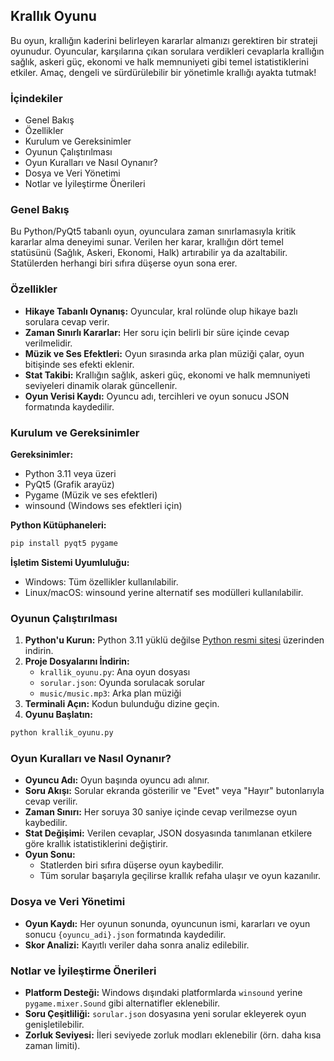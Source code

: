 ## Krallık Oyunu

Bu oyun, krallığın kaderini belirleyen kararlar almanızı gerektiren bir strateji oyunudur. Oyuncular, karşılarına çıkan sorulara verdikleri cevaplarla krallığın sağlık, askeri güç, ekonomi ve halk memnuniyeti gibi temel istatistiklerini etkiler. Amaç, dengeli ve sürdürülebilir bir yönetimle krallığı ayakta tutmak!

### İçindekiler
- Genel Bakış
- Özellikler
- Kurulum ve Gereksinimler
- Oyunun Çalıştırılması
- Oyun Kuralları ve Nasıl Oynanır?
- Dosya ve Veri Yönetimi
- Notlar ve İyileştirme Önerileri

### Genel Bakış
Bu Python/PyQt5 tabanlı oyun, oyunculara zaman sınırlamasıyla kritik kararlar alma deneyimi sunar. Verilen her karar, krallığın dört temel statüsünü (Sağlık, Askeri, Ekonomi, Halk) artırabilir ya da azaltabilir. Statülerden herhangi biri sıfıra düşerse oyun sona erer. 

### Özellikler
- **Hikaye Tabanlı Oynanış:** Oyuncular, kral rolünde olup hikaye bazlı sorulara cevap verir.
- **Zaman Sınırlı Kararlar:** Her soru için belirli bir süre içinde cevap verilmelidir.
- **Müzik ve Ses Efektleri:** Oyun sırasında arka plan müziği çalar, oyun bitişinde ses efekti eklenir.
- **Stat Takibi:** Krallığın sağlık, askeri güç, ekonomi ve halk memnuniyeti seviyeleri dinamik olarak güncellenir.
- **Oyun Verisi Kaydı:** Oyuncu adı, tercihleri ve oyun sonucu JSON formatında kaydedilir.

### Kurulum ve Gereksinimler
**Gereksinimler:**
- Python 3.11 veya üzeri
- PyQt5 (Grafik arayüz)
- Pygame (Müzik ve ses efektleri)
- winsound (Windows ses efektleri için)

**Python Kütüphaneleri:**
```bash
pip install pyqt5 pygame
```

**İşletim Sistemi Uyumluluğu:**
- Windows: Tüm özellikler kullanılabilir.
- Linux/macOS: winsound yerine alternatif ses modülleri kullanılabilir.

### Oyunun Çalıştırılması
1. **Python'u Kurun:** Python 3.11 yüklü değilse [Python resmi sitesi](https://www.python.org) üzerinden indirin.
2. **Proje Dosyalarını İndirin:**
   - `krallik_oyunu.py`: Ana oyun dosyası
   - `sorular.json`: Oyunda sorulacak sorular
   - `music/music.mp3`: Arka plan müziği
3. **Terminali Açın:** Kodun bulunduğu dizine geçin.
4. **Oyunu Başlatın:**
```bash
python krallik_oyunu.py
```

### Oyun Kuralları ve Nasıl Oynanır?
- **Oyuncu Adı:** Oyun başında oyuncu adı alınır.
- **Soru Akışı:** Sorular ekranda gösterilir ve "Evet" veya "Hayır" butonlarıyla cevap verilir.
- **Zaman Sınırı:** Her soruya 30 saniye içinde cevap verilmezse oyun kaybedilir.
- **Stat Değişimi:** Verilen cevaplar, JSON dosyasında tanımlanan etkilere göre krallık istatistiklerini değiştirir.
- **Oyun Sonu:**
  - Statlerden biri sıfıra düşerse oyun kaybedilir.
  - Tüm sorular başarıyla geçilirse krallık refaha ulaşır ve oyun kazanılır.

### Dosya ve Veri Yönetimi
- **Oyun Kaydı:** Her oyunun sonunda, oyuncunun ismi, kararları ve oyun sonucu `{oyuncu_adi}.json` formatında kaydedilir.
- **Skor Analizi:** Kayıtlı veriler daha sonra analiz edilebilir.

### Notlar ve İyileştirme Önerileri
- **Platform Desteği:** Windows dışındaki platformlarda `winsound` yerine `pygame.mixer.Sound` gibi alternatifler eklenebilir.
- **Soru Çeşitliliği:** `sorular.json` dosyasına yeni sorular ekleyerek oyun genişletilebilir.
- **Zorluk Seviyesi:** İleri seviyede zorluk modları eklenebilir (örn. daha kısa zaman limiti).

